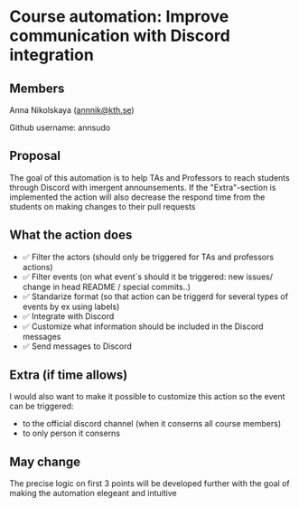 # Course automation: Improve communication with Discord integration

## Members
Anna Nikolskaya (annnik@kth.se)

Github username: annsudo

## Proposal 
The goal of this automation is to help TAs and Professors to reach students through Discord with imergent announsements. If the "Extra"-section is implemented the action will also decrease the respond time from the students on making changes to their pull requests

## What the action does 

 - ✅    Filter the actors (should only be triggered for TAs and professors actions) 
 - ✅    Filter events (on what event´s should it be triggered: new issues/ change in head README / special commits..)
 - ✅    Standarize format (so that action can be triggerd for several types of events by ex using labels)
 - ✅    Integrate with Discord
 - ✅    Customize what information should be included in the Discord messages
 - ✅    Send messages to Discord

## Extra (if time allows)
I would also want to make it possible to customize this action so the event can be triggered:
 - to the official discord channel (when it conserns all course members)
 - to only person it conserns 


## May change
The precise logic on first 3 points will be developed further with the goal of making the automation elegeant and intuitive
